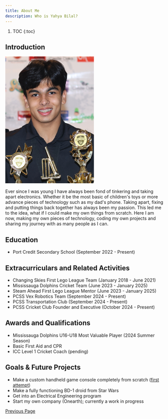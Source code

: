```yaml
---
title: About Me
description: Who is Yahya Bilal?
---
```


1. TOC
{:toc}

## Introduction
<p align="left">
    <img src="./Assets/myPhoto.JPG" width="280" height="400">
</p>

Ever since I was young I have always been fond of tinkering and taking apart electronics. Whether it be the most basic of children's toys or more advance pieces of technology such as my dad's phone. Taking apart, fixing and putting things back together has always been my passion. This led me to the idea, what if I could make my own things from scratch. Here I am now, making my own pieces of technology, coding my own projects and sharing my journey with as many people as I can.

## Education
- Port Credit Secondary School (September 2022 - Present)

## Extracurriculars and Related Activities
- Changing Skies First Lego League Team (January 2018 - June 2021)
- Mississauga Dolphins Cricket Team (June 2023 - January 2025)
- Steam Ahead First Lego League Mentor (June 2023 - January 2025)
- PCSS Vex Robotics Team (September 2024 - Present)
- PCSS Transportation Club (September 2024 - Present)
- PCSS Cricket Club Founder and Executive (October 2024 - Present)

## Awards and Qualifications
- Mississauga Dolphins U16-U18 Most Valuable Player (2024 Summer Season)
- Basic First Aid and CPR
- ICC Level 1 Cricket Coach (pending)
  
## Goals & Future Projects
- Make a custom handheld game console completely from scratch ([first attempt](./handheld.html))
- Make a fully functioning BD-1 droid from Star Wars
- Get into an Electrical Engineering program
- Start my own company (Onearth); currently a work in progress

[Previous Page](./)

